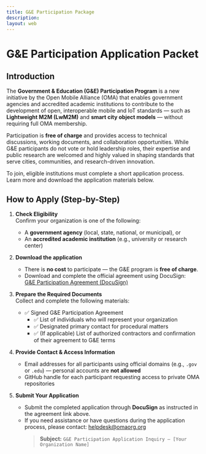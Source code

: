 ```yaml
---
title: G&E Participation Package
description:
layout: web
---
```


# G&E Participation Application Packet

## Introduction

The **Government & Education (G&E) Participation Program** is a new initiative by the Open Mobile Alliance (OMA) that enables government agencies and accredited academic institutions to contribute to the development of open, interoperable mobile and IoT standards — such as **Lightweight M2M (LwM2M)** and **smart city object models** — without requiring full OMA membership.

Participation is **free of charge** and provides access to technical discussions, working documents, and collaboration opportunities. While G&E participants do not vote or hold leadership roles, their expertise and public research are welcomed and highly valued in shaping standards that serve cities, communities, and research-driven innovation.

To join, eligible institutions must complete a short application process. Learn more and download the application materials below.

## How to Apply (Step-by-Step)

1. **Check Eligibility**  
   Confirm your organization is one of the following:  
   - A **government agency** (local, state, national, or municipal), or  
   - An **accredited academic institution** (e.g., university or research center)

2. **Download the application**   
   - There is **no cost** to participate — the G&E program is **free of charge**.  
   - Download and complete the official agreement using DocuSign:  
     <a href="" target="_blank" rel="noopener noreferrer">G&E Participation Agreement (DocuSign)</a> 

2. **Prepare the Required Documents**  
   Collect and complete the following materials:
   - ✅ Signed G&E Participation Agreement  
     - ✅ List of individuals who will represent your organization  
     - ✅ Designated primary contact for procedural matters  
     - ✅ (If applicable) List of authorized contractors and confirmation of their agreement to G&E terms  

3. **Provide Contact & Access Information**  
   - Email addresses for all participants using official domains (e.g., `.gov` or `.edu`) — personal accounts are **not allowed**  
   - GitHub handle for each participant requesting access to private OMA repositories

4. **Submit Your Application**  
   - Submit the completed application through **DocuSign** as instructed in the agreement link above.  
   - If you need assistance or have questions during the application process, please contact: [helpdesk@omaorg.org](mailto:helpdesk@omaorg.org?subject=G%26E%20Participation%20Application%20Inquiry%20%E2%80%93%20%5BYour%20Organization%20Name%5D)  
     > **Subject:** `G&E Participation Application Inquiry – [Your Organization Name]`

